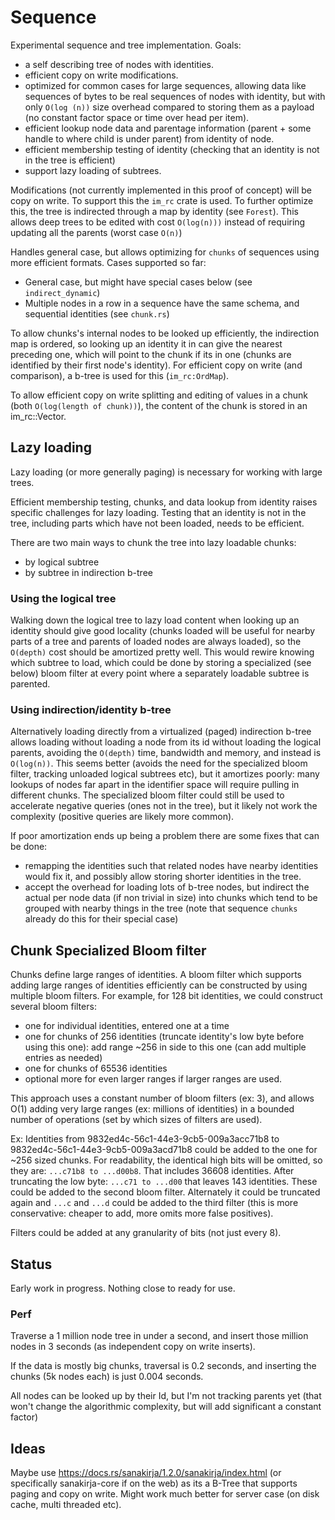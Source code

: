 # Sequence

Experimental sequence and tree implementation.
Goals:

- a self describing tree of nodes with identities.
- efficient copy on write modifications.
- optimized for common cases for large sequences, allowing data like sequences of bytes to be real sequences of nodes with identity, but with only `O(log (n))` size overhead compared to storing them as a payload (no constant factor space or time over head per item).
- efficient lookup node data and parentage information (parent + some handle to where child is under parent) from identity of node.
- efficient membership testing of identity (checking that an identity is not in the tree is efficient)
- support lazy loading of subtrees.

Modifications (not currently implemented in this proof of concept) will be copy on write.
To support this the `im_rc` crate is used.
To further optimize this, the tree is indirected through a map by identity (see `Forest`).
This allows deep trees to be edited with cost `O(log(n)))` instead of requiring updating all the parents (worst case `O(n)`)

Handles general case, but allows optimizing for `chunks` of sequences using more efficient formats.
Cases supported so far:

- General case, but might have special cases below (see `indirect_dynamic`)
- Multiple nodes in a row in a sequence have the same schema, and sequential identities (see `chunk.rs`)

To allow chunks's internal nodes to be looked up efficiently, the indirection map is ordered, so looking up an identity it in can give the nearest preceding one, which will point to the chunk if its in one (chunks are identified by their first node's identity).
For efficient copy on write (and comparison), a b-tree is used for this (`im_rc:OrdMap`).

To allow efficient copy on write splitting and editing of values in a chunk (both `O(log(length of chunk))`),
the content of the chunk is stored in an im_rc::Vector.

## Lazy loading

Lazy loading (or more generally paging) is necessary for working with large trees.

Efficient membership testing, chunks, and data lookup from identity raises specific challenges for lazy loading.
Testing that an identity is not in the tree, including parts which have not been loaded, needs to be efficient.

There are two main ways to chunk the tree into lazy loadable chunks:

- by logical subtree
- by subtree in indirection b-tree

### Using the logical tree

Walking down the logical tree to lazy load content when looking up an identity should give good locality (chunks loaded will be useful for nearby parts of a tree and parents of loaded nodes are always loaded), so the `O(depth)` cost should be amortized pretty well.
This would rewire knowing which subtree to load, which could be done by storing a specialized (see below) bloom filter at every point where a separately loadable subtree is parented.

### Using indirection/identity b-tree

Alternatively loading directly from a virtualized (paged) indirection b-tree allows loading without loading a node from its id without loading the logical parents, avoiding the `O(depth)` time, bandwidth and memory, and instead is `O(log(n))`.
This seems better (avoids the need for the specialized bloom filter, tracking unloaded logical subtrees etc), but it amortizes poorly:
many lookups of nodes far apart in the identifier space will require pulling in different chunks.
The specialized bloom filter could still be used to accelerate negative queries (ones not in the tree), but it likely not work the complexity (positive queries are likely more common).

If poor amortization ends up being a problem there are some fixes that can be done:

- remapping the identities such that related nodes have nearby identities would fix it, and possibly allow storing shorter identities in the tree.
- accept the overhead for loading lots of b-tree nodes, but indirect the actual per node data (if non trivial in size) into chunks which tend to be grouped with nearby things in the tree (note that sequence `chunks` already do this for their special case)

## Chunk Specialized Bloom filter

Chunks define large ranges of identities.
A bloom filter which supports adding large ranges of identities efficiently can be constructed by using multiple bloom filters.
For example, for 128 bit identities, we could construct several bloom filters:

- one for individual identities, entered one at a time
- one for chunks of 256 identities (truncate identity's low byte before using this one): add range ~256 in side to this one (can add multiple entries as needed)
- one for chunks of 65536 identities
- optional more for even larger ranges if larger ranges are used.

This approach uses a constant number of bloom filters (ex: 3), and allows O(1) adding very large ranges (ex: millions of identities) in a bounded number of operations (set by which sizes of filters are used).

Ex:
Identities from 9832ed4c-56c1-44e3-9cb5-009a3acc71b8 to 9832ed4c-56c1-44e3-9cb5-009a3acd71b8 could be added to the one for ~256 sized chunks.
For readability, the identical high bits will be omitted, so they are: `...c71b8 to ...d00b8`.
That includes 36608 identities.
After truncating the low byte: `...c71 to ...d00` that leaves 143 identities.
These could be added to the second bloom filter.
Alternately it could be truncated again and `...c` and `...d` could be added to the third filter (this is more conservative: cheaper to add, more omits more false positives).

Filters could be added at any granularity of bits (not just every 8).

## Status

Early work in progress.
Nothing close to ready for use.

### Perf

Traverse a 1 million node tree in under a second, and insert those million nodes in 3 seconds (as independent copy on write inserts).

If the data is mostly big chunks, traversal is 0.2 seconds, and inserting the chunks (5k nodes each) is just 0.004 seconds.

All nodes can be looked up by their Id, but I'm not tracking parents yet (that won't change the algorithmic complexity, but will add significant a constant factor)

## Ideas

Maybe use https://docs.rs/sanakirja/1.2.0/sanakirja/index.html (or specifically sanakirja-core if on the web) as its a B-Tree that supports paging and copy on write. Might work much better for server case (on disk cache, multi threaded etc).

